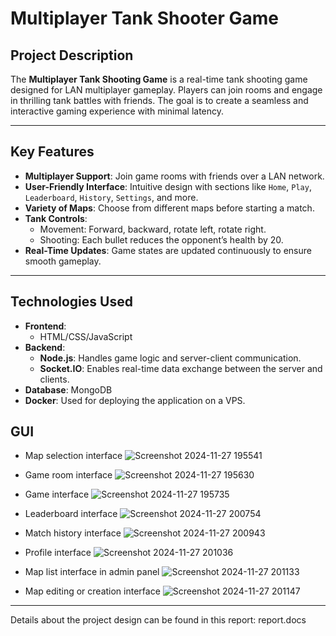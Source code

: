 # Multiplayer Tank Shooter Game

## Project Description
The **Multiplayer Tank Shooting Game** is a real-time tank shooting game designed for LAN multiplayer gameplay. Players can join rooms and engage in thrilling tank battles with friends. The goal is to create a seamless and interactive gaming experience with minimal latency.

---

## Key Features
- **Multiplayer Support**: Join game rooms with friends over a LAN network.
- **User-Friendly Interface**: Intuitive design with sections like `Home`, `Play`, `Leaderboard`, `History`, `Settings`, and more.
- **Variety of Maps**: Choose from different maps before starting a match.
- **Tank Controls**:
  - Movement: Forward, backward, rotate left, rotate right.
  - Shooting: Each bullet reduces the opponent’s health by 20.
- **Real-Time Updates**: Game states are updated continuously to ensure smooth gameplay.

---

## Technologies Used
- **Frontend**:
  - HTML/CSS/JavaScript
- **Backend**:
  - **Node.js**: Handles game logic and server-client communication.
  - **Socket.IO**: Enables real-time data exchange between the server and clients.
- **Database**: MongoDB
- **Docker**: Used for deploying the application on a VPS.

## GUI
- Map selection interface 
![Screenshot 2024-11-27 195541](https://github.com/user-attachments/assets/03fc1afb-9b13-4dcc-8f3d-ecf98153690c)

- Game room interface
![Screenshot 2024-11-27 195630](https://github.com/user-attachments/assets/6dbcd0f0-6af1-42fd-9269-d40ab18cf188)

- Game interface
![Screenshot 2024-11-27 195735](https://github.com/user-attachments/assets/c534bb2b-71ab-4d10-98a4-863d64e37123)

- Leaderboard interface
![Screenshot 2024-11-27 200754](https://github.com/user-attachments/assets/52c279ad-fd9c-4da3-941c-847bf9545c29)

- Match history interface
![Screenshot 2024-11-27 200943](https://github.com/user-attachments/assets/910f5e63-f0db-4959-9799-77344fed5a91)

- Profile interface
![Screenshot 2024-11-27 201036](https://github.com/user-attachments/assets/dce0df23-5123-4c73-9a3d-9838d5fc96cf)

- Map list interface in admin panel
![Screenshot 2024-11-27 201133](https://github.com/user-attachments/assets/b22202ab-fcbd-470f-9a75-103826026a8c)

- Map editing or creation interface
![Screenshot 2024-11-27 201147](https://github.com/user-attachments/assets/4066dccd-abe2-451b-98b9-23291fdca0e5)

---
Details about the project design can be found in this report: report.docs
